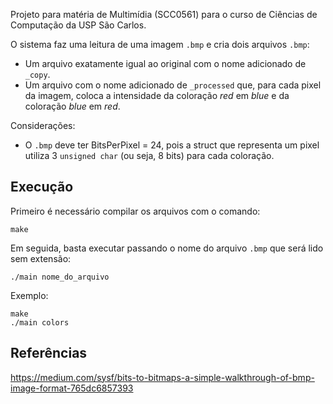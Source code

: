 Projeto para matéria de Multimídia (SCC0561) para o curso de Ciências de Computação da USP São Carlos.

O sistema faz uma leitura de uma imagem `.bmp` e cria dois arquivos `.bmp`:
- Um arquivo exatamente igual ao original com o nome adicionado de `_copy`.
- Um arquivo com o nome adicionado de `_processed` que, para cada pixel da imagem, coloca a intensidade da coloração *red* em *blue* e da coloração *blue* em *red*.

Considerações:
- O `.bmp` deve ter BitsPerPixel = 24, pois a struct que representa um pixel utiliza 3 `unsigned char` (ou seja, 8 bits) para cada coloração.

## Execução
Primeiro é necessário compilar os arquivos com o comando:
```
make
```
Em seguida, basta executar passando o nome do arquivo `.bmp` que será lido sem extensão:
```
./main nome_do_arquivo
```
Exemplo:
```
make
./main colors
```

## Referências
https://medium.com/sysf/bits-to-bitmaps-a-simple-walkthrough-of-bmp-image-format-765dc6857393